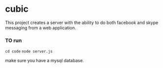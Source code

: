 # cubic

This project creates a server with the ability to do both facebook and skype messaging from a web application.

### TO run

`cd code`
`node server.js`

make sure you have a mysql database.

